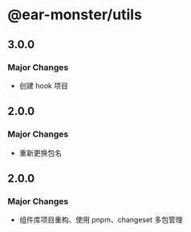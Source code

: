 # @ear-monster/utils

## 3.0.0

### Major Changes

-   创建 hook 项目

## 2.0.0

### Major Changes

-   重新更换包名

## 2.0.0

### Major Changes

-   组件库项目重构、使用 pnpm、changeset 多包管理
